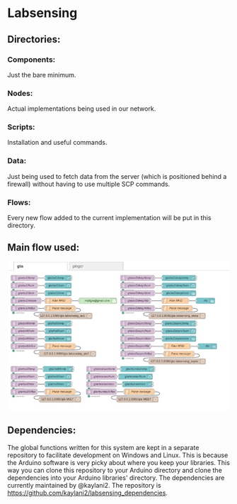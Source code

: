 # Labsensing

## Directories:

### Components:
  Just the bare minimum.
  
### Nodes:
  Actual implementations being used in our network.
  
### Scripts:
  Installation and useful commands.

### Data:
  Just being used to fetch data from the server (which is positioned behind a firewall) without having to use multiple SCP commands.

### Flows:
  Every new flow added to the current implementation will be put in this directory. 


## Main flow used:
![Main Flow Used](images/flow.png?raw=true "Main flow used.")


## Dependencies:
  The global functions written for this system are kept in a separate repository to facilitate development on Windows and Linux. This is because the Arduino software is very picky about where you keep your libraries. This way you can clone this repository to your Arduino directory and clone the dependencies into your Arduino libraries' directory. The dependencies are currently maintained by @kaylani2. The repository is https://github.com/kaylani2/labsensing_dependencies.
